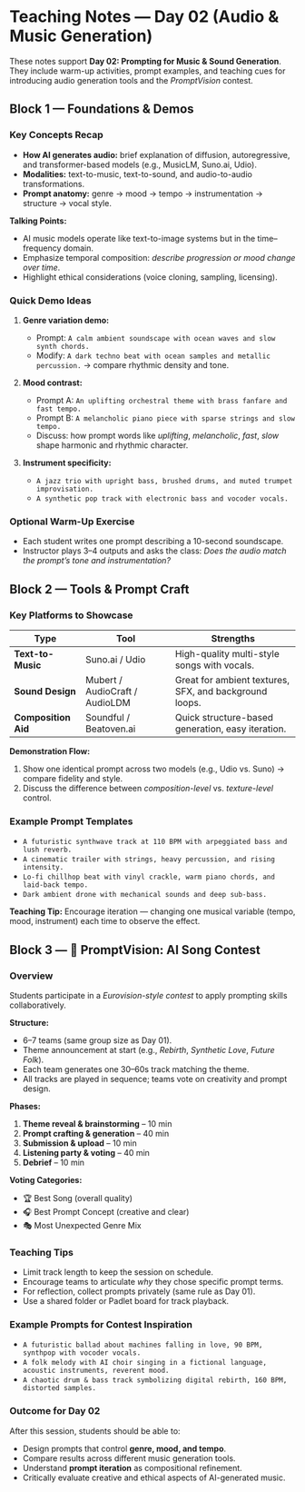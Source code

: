 # Teaching Notes — Day 02 (Audio & Music Generation)

These notes support **Day 02: Prompting for Music & Sound Generation**. They include warm-up activities, prompt examples, and teaching cues for introducing audio generation tools and the _PromptVision_ contest.

## Block 1 — Foundations & Demos

### Key Concepts Recap

- **How AI generates audio:** brief explanation of diffusion, autoregressive, and transformer-based models (e.g., MusicLM, Suno.ai, Udio).
- **Modalities:** text-to-music, text-to-sound, and audio-to-audio transformations.
- **Prompt anatomy:** genre → mood → tempo → instrumentation → structure → vocal style.

**Talking Points:**

- AI music models operate like text-to-image systems but in the time–frequency domain.
- Emphasize temporal composition: _describe progression or mood change over time_.
- Highlight ethical considerations (voice cloning, sampling, licensing).

### Quick Demo Ideas

1. **Genre variation demo:**

   - Prompt: `A calm ambient soundscape with ocean waves and slow synth chords.`
   - Modify: `A dark techno beat with ocean samples and metallic percussion.` → compare rhythmic density and tone.

2. **Mood contrast:**

   - Prompt A: `An uplifting orchestral theme with brass fanfare and fast tempo.`
   - Prompt B: `A melancholic piano piece with sparse strings and slow tempo.`
   - Discuss: how prompt words like _uplifting_, _melancholic_, _fast_, _slow_ shape harmonic and rhythmic character.

3. **Instrument specificity:**

   - `A jazz trio with upright bass, brushed drums, and muted trumpet improvisation.`
   - `A synthetic pop track with electronic bass and vocoder vocals.`

### Optional Warm-Up Exercise

- Each student writes one prompt describing a 10-second soundscape.
- Instructor plays 3–4 outputs and asks the class: _Does the audio match the prompt’s tone and instrumentation?_

## Block 2 — Tools & Prompt Craft

### Key Platforms to Showcase

| Type                | Tool                           | Strengths                                              |
| ------------------- | ------------------------------ | ------------------------------------------------------ |
| **Text-to-Music**   | Suno.ai / Udio                 | High-quality multi-style songs with vocals.            |
| **Sound Design**    | Mubert / AudioCraft / AudioLDM | Great for ambient textures, SFX, and background loops. |
| **Composition Aid** | Soundful / Beatoven.ai         | Quick structure-based generation, easy iteration.      |

**Demonstration Flow:**

1. Show one identical prompt across two models (e.g., Udio vs. Suno) → compare fidelity and style.
2. Discuss the difference between _composition-level_ vs. _texture-level_ control.

### Example Prompt Templates

- `A futuristic synthwave track at 110 BPM with arpeggiated bass and lush reverb.`
- `A cinematic trailer with strings, heavy percussion, and rising intensity.`
- `Lo-fi chillhop beat with vinyl crackle, warm piano chords, and laid-back tempo.`
- `Dark ambient drone with mechanical sounds and deep sub-bass.`

**Teaching Tip:** Encourage iteration — changing one musical variable (tempo, mood, instrument) each time to observe the effect.

## Block 3 — 🎤 PromptVision: AI Song Contest

### Overview

Students participate in a _Eurovision-style contest_ to apply prompting skills collaboratively.

**Structure:**

- 6–7 teams (same group size as Day 01).
- Theme announcement at start (e.g., _Rebirth_, _Synthetic Love_, _Future Folk_).
- Each team generates one 30–60s track matching the theme.
- All tracks are played in sequence; teams vote on creativity and prompt design.

**Phases:**

1. **Theme reveal & brainstorming** – 10 min
2. **Prompt crafting & generation** – 40 min
3. **Submission & upload** – 10 min
4. **Listening party & voting** – 40 min
5. **Debrief** – 10 min

**Voting Categories:**

- 🏆 Best Song (overall quality)
- 🎧 Best Prompt Concept (creative and clear)
- 🎭 Most Unexpected Genre Mix

### Teaching Tips

- Limit track length to keep the session on schedule.
- Encourage teams to articulate _why_ they chose specific prompt terms.
- For reflection, collect prompts privately (same rule as Day 01).
- Use a shared folder or Padlet board for track playback.

### Example Prompts for Contest Inspiration

- `A futuristic ballad about machines falling in love, 90 BPM, synthpop with vocoder vocals.`
- `A folk melody with AI choir singing in a fictional language, acoustic instruments, reverent mood.`
- `A chaotic drum & bass track symbolizing digital rebirth, 160 BPM, distorted samples.`

### Outcome for Day 02

After this session, students should be able to:

- Design prompts that control **genre, mood, and tempo**.
- Compare results across different music generation tools.
- Understand **prompt iteration** as compositional refinement.
- Critically evaluate creative and ethical aspects of AI-generated music.
